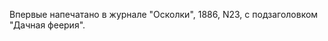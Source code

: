 <!--2016-11-05 12:44:24-->
Впервые напечатано в журнале "Осколки", 1886, N23, с подзаголовком "Дачная феерия".